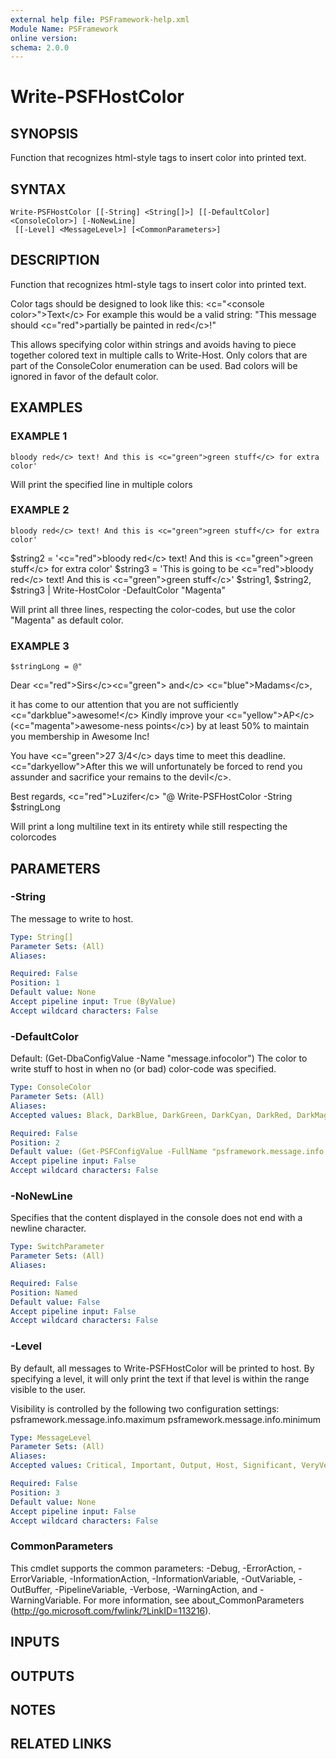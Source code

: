 ```yaml
---
external help file: PSFramework-help.xml
Module Name: PSFramework
online version:
schema: 2.0.0
---
```


# Write-PSFHostColor

## SYNOPSIS
Function that recognizes html-style tags to insert color into printed text.

## SYNTAX

```
Write-PSFHostColor [[-String] <String[]>] [[-DefaultColor] <ConsoleColor>] [-NoNewLine]
 [[-Level] <MessageLevel>] [<CommonParameters>]
```

## DESCRIPTION
Function that recognizes html-style tags to insert color into printed text.

Color tags should be designed to look like this:
\<c="\<console color\>"\>Text\</c\>
For example this would be a valid string:
"This message should \<c="red"\>partially be painted in red\</c\>!"

This allows specifying color within strings and avoids having to piece together colored text in multiple calls to Write-Host.
Only colors that are part of the ConsoleColor enumeration can be used.
Bad colors will be ignored in favor of the default color.

## EXAMPLES

### EXAMPLE 1
```
bloody red</c> text! And this is <c="green">green stuff</c> for extra color'
```

Will print the specified line in multiple colors

### EXAMPLE 2
```
bloody red</c> text! And this is <c="green">green stuff</c> for extra color'
```

$string2 = '\<c="red"\>bloody red\</c\> text!
And this is \<c="green"\>green stuff\</c\> for extra color'
$string3 = 'This is going to be \<c="red"\>bloody red\</c\> text!
And this is \<c="green"\>green stuff\</c\>'
$string1, $string2, $string3 | Write-HostColor -DefaultColor "Magenta"

Will print all three lines, respecting the color-codes, but use the color "Magenta" as default color.

### EXAMPLE 3
```
$stringLong = @"
```

Dear \<c="red"\>Sirs\</c\>\<c="green"\> and\</c\> \<c="blue"\>Madams\</c\>,

it has come to our attention that you are not sufficiently \<c="darkblue"\>awesome!\</c\>
Kindly improve your \<c="yellow"\>AP\</c\> (\<c="magenta"\>awesome-ness points\</c\>) by at least 50% to maintain you membership in Awesome Inc!

You have \<c="green"\>27 3/4\</c\> days time to meet this deadline.
\<c="darkyellow"\>After this we will unfortunately be forced to rend you assunder and sacrifice your remains to the devil\</c\>.

Best regards,
\<c="red"\>Luzifer\</c\>
"@
Write-PSFHostColor -String $stringLong

Will print a long multiline text in its entirety while still respecting the colorcodes

## PARAMETERS

### -String
The message to write to host.

```yaml
Type: String[]
Parameter Sets: (All)
Aliases:

Required: False
Position: 1
Default value: None
Accept pipeline input: True (ByValue)
Accept wildcard characters: False
```

### -DefaultColor
Default: (Get-DbaConfigValue -Name "message.infocolor")
The color to write stuff to host in when no (or bad) color-code was specified.

```yaml
Type: ConsoleColor
Parameter Sets: (All)
Aliases:
Accepted values: Black, DarkBlue, DarkGreen, DarkCyan, DarkRed, DarkMagenta, DarkYellow, Gray, DarkGray, Blue, Green, Cyan, Red, Magenta, Yellow, White

Required: False
Position: 2
Default value: (Get-PSFConfigValue -FullName "psframework.message.info.color")
Accept pipeline input: False
Accept wildcard characters: False
```

### -NoNewLine
Specifies that the content displayed in the console does not end with a newline character.

```yaml
Type: SwitchParameter
Parameter Sets: (All)
Aliases:

Required: False
Position: Named
Default value: False
Accept pipeline input: False
Accept wildcard characters: False
```

### -Level
By default, all messages to Write-PSFHostColor will be printed to host.
By specifying a level, it will only print the text if that level is within the range visible to the user.

Visibility is controlled by the following two configuration settings:
  psframework.message.info.maximum
  psframework.message.info.minimum

```yaml
Type: MessageLevel
Parameter Sets: (All)
Aliases:
Accepted values: Critical, Important, Output, Host, Significant, VeryVerbose, Verbose, SomewhatVerbose, System, Debug, InternalComment, Warning

Required: False
Position: 3
Default value: None
Accept pipeline input: False
Accept wildcard characters: False
```

### CommonParameters
This cmdlet supports the common parameters: -Debug, -ErrorAction, -ErrorVariable, -InformationAction, -InformationVariable, -OutVariable, -OutBuffer, -PipelineVariable, -Verbose, -WarningAction, and -WarningVariable. For more information, see about_CommonParameters (http://go.microsoft.com/fwlink/?LinkID=113216).

## INPUTS

## OUTPUTS

## NOTES

## RELATED LINKS
